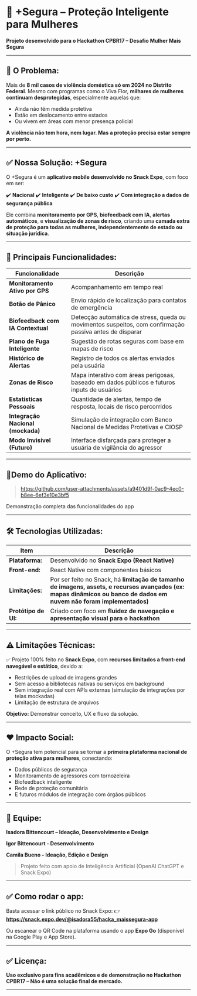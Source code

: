 # 📱 +Segura – Proteção Inteligente para Mulheres

**Projeto desenvolvido para o Hackathon CPBR17 – Desafio Mulher Mais Segura**

---

## 🚩 O Problema:

Mais de **8 mil casos de violência doméstica só em 2024 no Distrito Federal**.
Mesmo com programas como o Viva Flor, **milhares de mulheres continuam desprotegidas**, especialmente aquelas que:

* Ainda não têm medida protetiva
* Estão em deslocamento entre estados
* Ou vivem em áreas com menor presença policial

**A violência não tem hora, nem lugar. Mas a proteção precisa estar sempre por perto.**

---

## ✅ Nossa Solução: +Segura

O +Segura é um **aplicativo mobile desenvolvido no Snack Expo**, com foco em ser:

✔️ **Nacional**
✔️ **Inteligente**
✔️ **De baixo custo**
✔️ **Com integração a dados de segurança pública**

Ele combina **monitoramento por GPS**, **biofeedback com IA**, **alertas automáticos**, e **visualização de zonas de risco**, criando uma **camada extra de proteção para todas as mulheres, independentemente de estado ou situação jurídica**.

---

## 🚀 Principais Funcionalidades:

| Funcionalidade                    | Descrição                                                                                               |
| --------------------------------- | ------------------------------------------------------------------------------------------------------- |
| **Monitoramento Ativo por GPS**   | Acompanhamento em tempo real                                                                            |
| **Botão de Pânico**               | Envio rápido de localização para contatos de emergência                                                 |
| **Biofeedback com IA Contextual** | Detecção automática de stress, queda ou movimentos suspeitos, com confirmação passiva antes de disparar |
| **Plano de Fuga Inteligente**     | Sugestão de rotas seguras com base em mapas de risco                                                    |
| **Histórico de Alertas**          | Registro de todos os alertas enviados pela usuária                                                      |
| **Zonas de Risco**                | Mapa interativo com áreas perigosas, baseado em dados públicos e futuros inputs de usuários             |
| **Estatísticas Pessoais**         | Quantidade de alertas, tempo de resposta, locais de risco percorridos                                   |
| **Integração Nacional (mockada)** | Simulação de integração com Banco Nacional de Medidas Protetivas e CIOSP                                |
| **Modo Invisível (Futuro)**       | Interface disfarçada para proteger a usuária de vigilância do agressor                                  |

---
## 🎥Demo do Aplicativo: 


> https://github.com/user-attachments/assets/a9401d9f-0ac9-4ec0-b8ee-6ef3e10e3bf5

Demonstração completa das funcionalidades do app

---

## 🛠️ Tecnologias Utilizadas:

| Item                 | Descrição                                                                                                                                                             |
| -------------------- | --------------------------------------------------------------------------------------------------------------------------------------------------------------------- |
| **Plataforma:**      | Desenvolvido no **Snack Expo (React Native)**                                                                                                                         |
| **Front-end:**       | React Native com componentes básicos                                                                                                                                  |
| **Limitações:**      | Por ser feito no Snack, há **limitação de tamanho de imagens, assets, e recursos avançados (ex: mapas dinâmicos ou banco de dados em nuvem não foram implementados)** |
| **Protótipo de UI:** | Criado com foco em **fluidez de navegação e apresentação visual para o hackathon**                                                                                    |

---

## ⚠️ Limitações Técnicas:

✅ Projeto 100% feito no **Snack Expo**, com **recursos limitados a front-end navegável e estático**, devido a:

* Restrições de upload de imagens grandes
* Sem acesso a bibliotecas nativas ou serviços em background
* Sem integração real com APIs externas (simulação de integrações por telas mockadas)
* Limitação de estrutura de arquivos

**Objetivo:** Demonstrar conceito, UX e fluxo da solução.

---

## ❤️ Impacto Social:

O +Segura tem potencial para se tornar a **primeira plataforma nacional de proteção ativa para mulheres**, conectando:

* Dados públicos de segurança
* Monitoramento de agressores com tornozeleira
* Biofeedback inteligente
* Rede de proteção comunitária
* E futuros módulos de integração com órgãos públicos

---

## 👥 Equipe:

**Isadora Bittencourt – Ideação, Desenvolvimento e Design**

**Igor Bittencourt - Desenvolvimento**

**Camila Bueno - Ideação, Edição e Design**

> Projeto feito com apoio de Inteligência Artificial (OpenAI ChatGPT e Snack Expo)

---

## ✅ Como rodar o app:

Basta acessar o link público no Snack Expo:
👉 **https://snack.expo.dev/@isadora55/hacka_maissegura-app**

Ou escanear o QR Code na plataforma usando o app **Expo Go** (disponível na Google Play e App Store).

---

## ✅ Licença:

**Uso exclusivo para fins acadêmicos e de demonstração no Hackathon CPBR17 – Não é uma solução final de mercado.**

---

